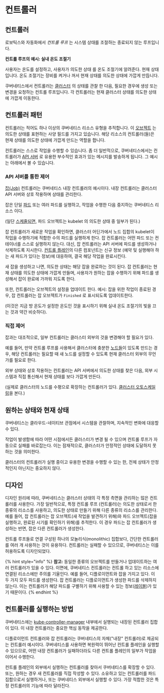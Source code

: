 # 컨트롤러

## 컨트롤러

로보틱스와 자동화에서 _컨트롤 루프_ 는 시스템 상태를 조절하는 종료되지 않는 루프입니다.

**컨트롤 루프의 예시: 실내 온도 조절기**

사용자는 온도를 설정하고, 사용자가 의도한 상태 를 온도 조절기에 알려준다. 현재 상태입니다. 온도 조절기는 장비를 켜거나 꺼서 현재 상태를 의도한 상태에 가깝게 만듭니다.

쿠버네티스에서 컨트롤러는 [클러스터](https://kubernetes.io/ko/docs/reference/glossary/?all=true#term-cluster) 의 상태를 관찰 한 다음, 필요한 경우에 생성 또는 변경을 요청하는 컨트롤 루프입니다. 각 컨트롤러는 현재 클러스터 상태를 의도한 상태에 가깝게 이동한다.

## 컨트롤러 패턴

컨트롤러는 적어도 하나 이상의 쿠버네티스 리소스 유형을 추적합니다. 이 [오브젝트](https://kubernetes.io/ko/docs/concepts/overview/working-with-objects/kubernetes-objects/#kubernetes-objects) 는 의도한 상태를 표현하는 사양 필드를 가지고 있습니다. 해당 리소스의 컨트롤러\(들\)은 현재 상태를 의도한 상태에 가깝게 만드는 역할을 합니다.

컨트롤러는 스스로 작업을 수행할 수 있습니다. 좀 더 일반적으로, 쿠버네티스에서는 컨트롤러가 [API 서버](https://kubernetes.io/docs/reference/generated/kube-apiserver/) 로 유용한 부수적인 효과가 있는 메시지를 발송하게 됩니다. 그 예시는 아래에서 볼 수 있습니다.

### API 서버를 통한 제어

[잡\(Job\)](https://kubernetes.io/docs/concepts/workloads/controllers/jobs-run-to-completion) 컨트롤러는 쿠버네티스 내장 컨트롤러의 예시이다. 내장 컨트롤러는 클러스터 API 서버와 상호 작용하며 상태를 관리한다.

잡은 단일 [파드](https://kubernetes.io/ko/docs/concepts/workloads/pods/pod-overview/) 또는 여러 파드를 실행하고, 작업을 수행한 다음 중지하는 쿠버네티스 리소스 이다.

\(일단 [스케줄되면](https://kubernetes.io/ko/docs/concepts/scheduling-eviction/), 파드 오브젝트는 kubelet 의 의도한 상태 중 일부가 된다.\)

잡 컨트롤러가 새로운 작업을 확인하면, 클러스터 어딘가에서 노드 집합의 kubelet이 작업을 수행하기에 적합한 수의 파드를 실행하게 한다. 잡 컨트롤러는 어떤 파드 또는 컨테이너를 스스로 실행하지 않는다. 대신, 잡 컨트롤러는 API 서버에 파드를 생성하거나 삭제하도록 지시한다. [컨트롤 플레인](https://kubernetes.io/ko/docs/reference/glossary/?all=true#term-control-plane)의 다른 컴포넌트는 신규 정보 \(예약 및 실행해야 하는 새 파드가 있다는 정보\)에 대응하여, 결국 해당 작업을 완료시킨다.

새 잡을 생성하고 나면, 의도한 상태는 해당 잡을 완료하는 것이 된다. 잡 컨트롤러는 현재 상태를 의도한 상태에 가깝게 만들며, 사용자가 원하는 잡을 수행하기 위해 파드를 생성해서 잡이 완료에 가까워 지도록 한다.

또한, 컨트롤러는 오브젝트의 설정을 업데이트 한다. 예시: 잡을 위한 작업이 종료된 경우, 잡 컨트롤러는 잡 오브젝트가 `Finished` 로 표시되도록 업데이트한다.

\(이것은 지금 방 온도가 설정한 온도인 것을 표시하기 위해 실내 온도 조절기의 빛을 끄는 것과 약간 비슷하다\).

### 직접 제어

잡과는 대조적으로, 일부 컨트롤러는 클러스터 외부의 것을 변경해야 할 필요가 있다.

예를 들어, 만약 컨트롤 루프를 사용해서 클러스터에 충분한 [노드들](https://kubernetes.io/ko/docs/concepts/architecture/nodes/)이 있도록 만드는 경우, 해당 컨트롤러는 필요할 때 새 노드를 설정할 수 있도록 현재 클러스터 외부의 무언가를 필요로 한다.

외부 상태와 상호 작용하는 컨트롤러는 API 서버에서 의도한 상태를 찾은 다음, 외부 시스템과 직접 통신해서 현재 상태를 보다 가깝게 만든다.

\(실제로 클러스터의 노드를 수평으로 확장하는 컨트롤러가 있다. [클러스터 오토스케일링](https://kubernetes.io/ko/docs/tasks/administer-cluster/cluster-management/#%ED%81%B4%EB%9F%AC%EC%8A%A4%ED%84%B0-%EC%98%A4%ED%86%A0%EC%8A%A4%EC%BC%80%EC%9D%BC%EB%A7%81)을 본다.\)

## 원하는 상태와 현재 상태

쿠버네티스는 클라우드-네이티브 관점에서 시스템을 관찰하며, 지속적인 변화에 대응할 수 있다.

작업이 발생함에 따라 어떤 시점에서든 클러스터가 변경 될 수 있으며 컨트롤 루프가 자동으로 실패를 바로잡는다. 이는 잠재적으로, 클러스터가 안정적인 상태에 도달하지 못하는 것을 의미한다.

클러스터의 컨트롤러가 실행 중이고 유용한 변경을 수행할 수 있는 한, 전체 상태가 안정적인지 아닌지는 중요하지 않다.

## 디자인

디자인 원리에 따라, 쿠버네티스는 클러스터 상태의 각 특정 측면을 관리하는 많은 컨트롤러를 사용한다. 가장 일반적으로, 특정 컨트롤 루프 \(컨트롤러\)는 의도한 상태로서 한 종류의 리소스를 사용하고, 의도한 상태로 만들기 위해 다른 종류의 리소스를 관리한다. 예를 들어, 잡 컨트롤러는 잡 오브젝트\(새 작업을 발견하기 위해\)와 파드 오브젝트\(잡을 실행하고, 완료된 시기를 확인하기 위해\)를 추적한다. 이 경우 파드는 잡 컨트롤러가 생성하는 반면, 잡은 다른 컨트롤러가 생성한다.

컨트롤 루프들로 연결 구성된 하나의 모놀리식\(monolithic\) 집합보다, 간단한 컨트롤러를 여러 개 사용하는 것이 유용하다. 컨트롤러는 실패할 수 있으므로, 쿠버네티스는 이를 허용하도록 디자인되었다.

{% hint style="info" %}
**참고:** 동일한 종류의 오브젝트를 만들거나 업데이트하는 여러 컨트롤러가 있을 수 있다. 이면에, 쿠버네티스 컨트롤러는 컨트롤 하고 있는 리소스에 연결된 리소스에만 주의를 기울인다. 예를 들어, 디플로이먼트와 잡을 가지고 있다. 이 두 가지 모두 파드를 생성한다. 잡 컨트롤러는 디플로이먼트가 생성한 파드를 삭제하지 않는다. 이는 컨트롤러가 해당 파드를 구별하기 위해 사용할 수 있는 정보\([레이블](https://kubernetes.io/ko/docs/concepts/overview/working-with-objects/labels)\)가 있기 때문이다.
{% endhint %}

## 컨트롤러를 실행하는 방법

쿠버네티스에는 [kube-controller-manager](https://kubernetes.io/docs/reference/command-line-tools-reference/kube-controller-manager/) 내부에서 실행되는 내장된 컨트롤러 집합이 있다. 이 내장 컨트롤러는 중요한 핵심 동작을 제공한다.

디플로이먼트 컨트롤러와 잡 컨트롤러는 쿠버네티스의 자체\("내장" 컨트롤러\)로 제공되는 컨트롤러 예시이다. 쿠버네티스를 사용하면 복원력이 뛰어난 컨트롤 플레인을 실행할 수 있으므로, 어떤 내장 컨트롤러가 실패하더라도 다른 컨트롤 플레인의 일부가 작업을 이어서 수행한다.

컨트롤 플레인의 외부에서 실행하는 컨트롤러를 찾아서 쿠버네티스를 확장할 수 있다. 또는, 원하는 경우 새 컨트롤러를 직접 작성할 수 있다. 소유하고 있는 컨트롤러를 파드 집합으로서 실행하거나, 또는 쿠버네티스 외부에서 실행할 수 있다. 가장 적합한 것은 특정 컨트롤러의 기능에 따라 달라진다.

